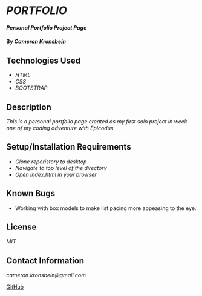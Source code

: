 # _PORTFOLIO_

#### _Personal Portfolio Project Page_

#### By _**Cameron Kronsbein**_

## Technologies Used

* _HTML_
* _CSS_
* _BOOTSTRAP_

## Description

_This is a personal portfolio page created as my first solo project in week one of my coding adventure with Epicodus_

## Setup/Installation Requirements

* _Clone reporistory to desktop_
* _Navigate to top level of the directory_
* _Open index.html in your browser_

## Known Bugs

* Working with box models to make list pacing more appeasing to the eye.

## License

_MIT_

## Contact Information

_cameron.kronsbein@gmail.com_

<a href="https://github.com/CameronK1990">GitHub</a>
